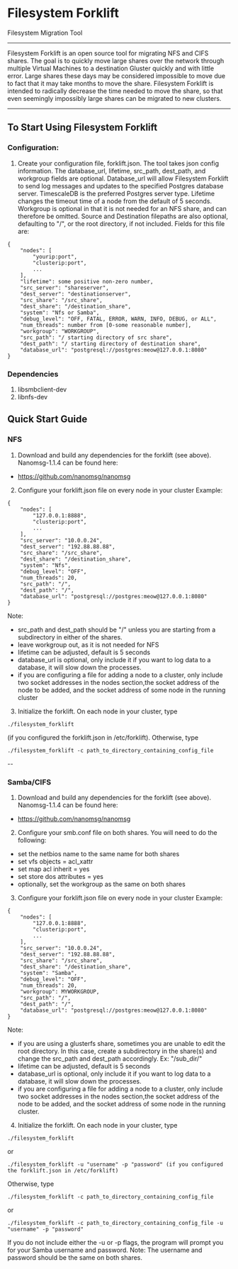 # Filesystem Forklift

Filesystem Migration Tool

-------------------------

Filesystem Forklift is an open source tool for migrating NFS and CIFS shares.  The goal is to quickly move large shares over the network through multiple Virtual Machines to a destination Gluster quickly and with little error.  Large shares these days may be considered impossible to move due to fact that it may take months to move the share.  Filesystem Forklift is intended to radically decrease the time needed to move the share, so that even seemingly impossibly large shares can be migrated to new clusters.

-------------------------

## To Start Using Filesystem Forklift

### Configuration:
1. Create your configuration file, forklift.json. The tool takes json config information.  The database_url, lifetime, src_path, dest_path, and workgroup fields are optional.  Database_url will allow Filesystem Forklift to send log messages and updates to the specified Postgres database server. TimescaleDB is the preferred Postgres server type. Lifetime changes the timeout time of a node from the default of 5 seconds.  Workgroup is optional in that it is not needed for an NFS share, and can therefore be omitted.  Source and Destination filepaths are also optional, defaulting to "/", or the root directory, if not included.
Fields for this file are:
```
{
    "nodes": [
        "yourip:port",
        "clusterip:port",
        ...
    ],
    "lifetime": some positive non-zero number,
    "src_server": "shareserver",
    "dest_server": "destinationserver",
    "src_share": "/src_share",
    "dest_share": "/destination_share",
    "system": "Nfs or Samba",
    "debug_level": "OFF, FATAL, ERROR, WARN, INFO, DEBUG, or ALL",
    "num_threads": number from [0-some reasonable number],
    "workgroup": "WORKGROUP",
    "src_path": "/ starting directory of src share",
    "dest_path": "/ starting directory of destination share",
    "database_url": "postgresql://postgres:meow@127.0.0.1:8080"
}
```
### Dependencies
1. libsmbclient-dev
2. libnfs-dev

## Quick Start Guide
### NFS
1. Download and build any dependencies for the forklift (see above).  Nanomsg-1.1.4 can be found here:
- https://github.com/nanomsg/nanomsg
2. Configure your forklift.json file on every node in your cluster
Example:
```
{
    "nodes": [
        "127.0.0.1:8888",
        "clusterip:port",
        ...
    ],
    "src_server": "10.0.0.24",
    "dest_server": "192.88.88.88",
    "src_share": "/src_share",
    "dest_share": "/destination_share",
    "system": "Nfs",
    "debug_level": "OFF",
    "num_threads": 20,
    "src_path": "/",
    "dest_path": "/",
    "database_url": "postgresql://postgres:meow@127.0.0.1:8080"
}
```
Note: 
- src_path and dest_path should be "/" unless you are starting from a subdirectory in either of the shares. 
- leave workgroup out, as it is not needed for NFS
- lifetime can be adjusted, default is 5 seconds
- database_url is optional, only include it if you want to log data to a database, it will slow down the processes.
- if you are configuring a file for adding a node to a cluster, only include two socket addresses in the nodes section,the socket address of the node to be added, and the socket address of some node in the running cluster
3. Initialize the forklift.  On each node in your cluster, type 
```
./filesystem_forklift
```
(if you configured the forklift.json in /etc/forklift).  Otherwise, type 
```
./filesystem_forklift -c path_to_directory_containing_config_file 
```
--
### Samba/CIFS
1. Download and build any dependencies for the forklift (see above).  Nanomsg-1.1.4 can be found here:
- https://github.com/nanomsg/nanomsg
2. Configure your smb.conf file on both shares.  You will need to do the following:
- set the netbios name to the same name for both shares
- set vfs objects = acl_xattr
- set map acl inherit = yes
- set store dos attributes = yes
- optionally, set the workgroup as the same on both shares
3. Configure your forklift.json file on every node in your cluster
Example:
```
{
    "nodes": [
        "127.0.0.1:8888",
        "clusterip:port",
        ...
    ],
    "src_server": "10.0.0.24",
    "dest_server": "192.88.88.88",
    "src_share": "/src_share",
    "dest_share": "/destination_share",
    "system": "Samba",
    "debug_level": "OFF",
    "num_threads": 20,
    "workgroup": MYWORKGROUP,
    "src_path": "/",
    "dest_path": "/",
    "database_url": "postgresql://postgres:meow@127.0.0.1:8080"
}
```
Note:
- if you are using a glusterfs share, sometimes you are unable to edit the root directory.  In this case, create a subdirectory in the share(s) and change the src_path and dest_path accordingly.  Ex: "/sub_dir/"
- lifetime can be adjusted, default is 5 seconds
- database_url is optional, only include it if you want to log data to a database, it will slow down the processes.
- if you are configuring a file for adding a node to a cluster, only include two socket addresses in the nodes section,the socket address of the node to be added, and the socket address of some node in the running cluster.
4. Initialize the forklift.  On each node in your cluster, type 
```
./filesystem_forklift 
```
or 
```
./filesystem_forklift -u "username" -p "password" (if you configured the forklift.json in /etc/forklift)
```
Otherwise, type 
```
./filesystem_forklift -c path_to_directory_containing_config_file
```
or 
```
./filesystem_forklift -c path_to_directory_containing_config_file -u "username" -p "password"
```
If you do not include either the -u or -p flags, the program will prompt you for your Samba username and password.
Note:
The username and password should be the same on both shares.
